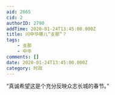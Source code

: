 ```yaml
---
aid: 2665
cid: 2
authorID: 2790
addTime: 2020-01-24T13:45:00.000Z
title: 问中华哪儿“支那”？
tags:
    - 支那
    - 中华
comments: []
date: 2020-01-24T13:45:00.000Z
category: 时政
---
```


“真诚希望这是个充分反映众志长城的春节。”
